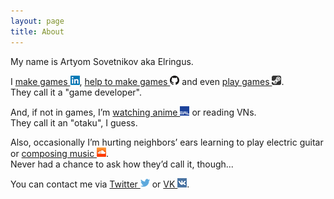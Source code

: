```yaml
---
layout: page
title: About
---
```


My name is Artyom Sovetnikov aka Elringus.

I <a title="LinkedIn" href="https://www.linkedin.com/in/artsov" target="_blank" rel="noopener">make games <img class="about-icon" src="/assets/images/pages/about/linked-in.png"></a>, <a title="GitHub" href="https://github.com/Elringus" target="_blank" rel="noopener">help to make games <img class="about-icon" src="/assets/images/pages/about/github.png"></a> and even <a title="Steam" href="http://steamcommunity.com/id/elringus" target="_blank" rel="noopener">play games <img class="about-icon" src="/assets/images/pages/about/steam.png"></a>.<br>They call it a "game developer".

And, if not in games, I’m <a title="MyAnimeList" href="https://myanimelist.net/profile/Elringus" target="_blank" rel="noopener">watching anime <img class="about-icon" src="/assets/images/pages/about/mal.png"></a> or reading VNs.<br>They call it an "otaku", I guess.

Also, occasionally I’m hurting neighbors’ ears learning to play electric guitar or <a title="SoundCloud" href="https://soundcloud.com/elringus" target="_blank" rel="noopener">composing music <img class="about-icon" src="/assets/images/pages/about/soundcloud.png"></a>.<br>Never had a chance to ask how they’d call it, though...

You can contact me via <a title="Twitter" href="https://twitter.com/Elringus" target="_blank" rel="noopener">Twitter <img class="about-icon" src="/assets/images/pages/about/twitter.png"></a> or <a title="VK" href="https://vk.com/elringus" target="_blank" rel="noopener">VK <img class="about-icon" src="/assets/images/pages/about/vk.png"></a>.
